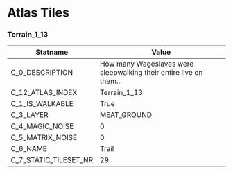 

# Atlas Tiles





### Terrain_1_13
| Statname | Value | 
|  --  |  --  | 
| C_0_DESCRIPTION | How many Wageslaves were sleepwalking their entire live on them... | 
| C_12_ATLAS_INDEX | Terrain_1_13 | 
| C_1_IS_WALKABLE | True | 
| C_3_LAYER | MEAT_GROUND | 
| C_4_MAGIC_NOISE | 0 | 
| C_5_MATRIX_NOISE | 0 | 
| C_6_NAME | Trail | 
| C_7_STATIC_TILESET_NR | 29 | 

